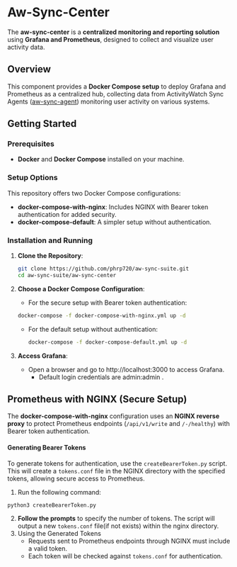 # Aw-Sync-Center

The **aw-sync-center** is a **centralized monitoring and reporting solution** using **Grafana and Prometheus**, designed to collect and visualize user activity data.

## Overview

This component provides a **Docker Compose setup** to deploy Grafana and Prometheus as a centralized hub, collecting data from ActivityWatch Sync Agents ([aw-sync-agent](https://github.com/phrp720/aw-sync-suite/tree/master/aw-sync-agent)) monitoring user activity on various systems.

## Getting Started

### Prerequisites
- **Docker** and **Docker Compose** installed on your machine.

### Setup Options

This repository offers two Docker Compose configurations:
- **docker-compose-with-nginx**: Includes NGINX with Bearer token authentication for added security.
- **docker-compose-default**: A simpler setup without authentication.

### Installation and Running

1. **Clone the Repository**:
   ```bash
   git clone https://github.com/phrp720/aw-sync-suite.git
   cd aw-sync-suite/aw-sync-center

2. **Choose a Docker Compose Configuration**:

   - For the secure setup with Bearer token authentication:
    ```bash
    docker-compose -f docker-compose-with-nginx.yml up -d
    ```
   - For the default setup without authentication:
     ```bash
     docker-compose -f docker-compose-default.yml up -d
      ```
3. **Access Grafana**:

   - Open a browser and go to http://localhost:3000 to access Grafana.
     - Default login credentials are admin:admin .
   
## Prometheus with NGINX (Secure Setup)

The **docker-compose-with-nginx** configuration uses an **NGINX reverse proxy** to protect Prometheus endpoints (`/api/v1/write` and `/-/healthy`) with Bearer token authentication.

#### Generating Bearer Tokens

To generate tokens for authentication, use the `createBearerToken.py` script. This will create a `tokens.conf` file in the NGINX directory with the specified tokens, allowing secure access to Prometheus.

1. Run the following command:
```bash
python3 createBearerToken.py
```
2. **Follow the prompts** to specify the number of tokens. The script will output a new `tokens.conf` file(if not exists) within the nginx directory.
3. Using the Generated Tokens
   - Requests sent to Prometheus endpoints through NGINX must include a valid token.
   - Each token will be checked against `tokens.conf` for authentication.

